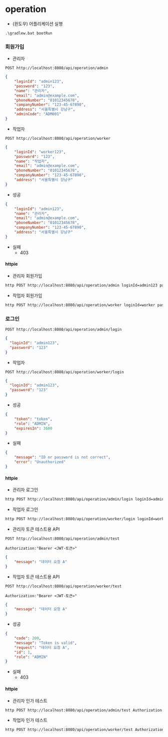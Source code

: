 # operation

- (윈도우) 어플리케이션 실행
```
.\gradlew.bat bootRun
```

### 회원가입
- 관리자
```
POST http://localhost:8080/api/operation/admin
```
```json
{
    "loginId": "admin123",
    "password": "123",
    "name": "관리자",
    "email": "admin@example.com",
    "phoneNumber": "01012345678",
    "companyNumber": "123-45-67890",
    "address": "서울특별시 강남구",
    "adminCode": "ADM001"
}
```

- 작업자
```
POST http://localhost:8080/api/operation/worker
```
```json
{
    "loginId": "worker123",
    "password": "123",
    "name": "작업자",
    "email": "admin@example.com",
    "phoneNumber": "01012345678",
    "companyNumber": "123-45-67890",
    "address": "서울특별시 강남구"
}
```
- 성공
```json
{
    "loginId": "admin123",
    "name": "관리자",
    "email": "admin@example.com",
    "phoneNumber": "01012345678",
    "companyNumber": "123-45-67890",
    "address": "서울특별시 강남구"
}
```
- 실패
    - 403   

#### httpie
- 관리자 회원가입
```bash
http POST http://localhost:8080/api/operation/admin loginId=admin123 password=123 name=관리자 email=admin@example.com phoneNumber=01012345678 companyNumber=123-45-67890 address="서울특별시 강남구" adminCode=ADM001
```
- 작업자 회원가입
```bash
http POST http://localhost:8080/api/operation/worker loginId=worker password=123 name=작업자 email=admin@example.com phoneNumber=01012345678 companyNumber=123-45-67890 address="서울특별시 강남구"
```

### 로그인

```
POST http://localhost:8080/api/operation/admin/login
```
```json
{
  "loginId": "admin123",
  "password": "123"
}
```
- 작업자
```
POST http://localhost:8080/api/operation/worker/login
```
```json
{
  "loginId": "admin123",
  "password": "123"
}
```
- 성공

```json
{
    "token": "token",
    "role": "ADMIN",
    "expiresIn": 3600
}
```
- 실패

```json
{
    "message": "ID or password is not correct",
    "error": "Unauthorized"
}
```
#### httpie
- 관리자 로그인
```bash
http POST http://localhost:8080/api/operation/admin/login loginId=admin123 password=123
```
- 작업자 로그인
```bash
http POST http://localhost:8080/api/operation/worker/login loginId=worker password=123 
```



- 관리자 토큰 테스트용 API
```
POST http://localhost:8080/api/operation/admin/test
```
```
Authorization:"Bearer <JWT-토큰>"
```
```json
{
    "message": "데이터 요청 A"
}
```

- 작업자 토큰 테스트용 API
```
POST http://localhost:8080/api/operation/worker/test
```
```
Authorization:"Bearer <JWT-토큰>"
```
```json
{
    "message": "데이터 요청 A"
}
```

- 성공

```json
{
    "code": 200,
    "message": "Token is valid",
    "request": "데이터 요청 A",
    "id": 1,
    "role": "ADMIN"
}
```
- 실패
    - 403

#### httpie
- 관리자 인가 테스트
```bash
http POST http://localhost:8080/api/operation/admin/test Authorization:"Bearer {token}" Content-Type:application/json message="요청 1"
```
- 작업자 인가 테스트
```bash
http POST http://localhost:8080/api/operation/worker/test Authorization:"Bearer {token}" Content-Type:application/json message="요청 1"
```